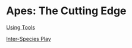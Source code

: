 # Apes: The Cutting Edge

[Using Tools](https://github.com/lyerlajd/INFOTC1600markdown/blob/main/UsingTools.md)

[Inter-Species Play](https://github.com/lyerlajd/INFOTC1600markdown/blob/main/InterSpeciesPlay.md)
